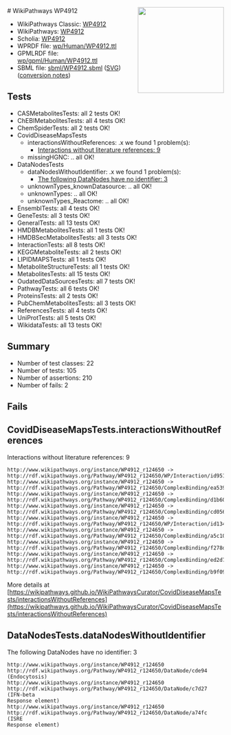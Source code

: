 <img style="float: right; width: 200px" src="../logo.png" />
# WikiPathways WP4912

* WikiPathways Classic: [WP4912](https://classic.wikipathways.org/instance/WP4912)
* WikiPathways: [WP4912](https://identifiers.org/wikipathways:WP4912)
* Scholia: [WP4912](https://scholia.toolforge.org/wikipathways/WP4912)
* WPRDF file: [wp/Human/WP4912.ttl](../wp/Human/WP4912.ttl)
* GPMLRDF file: [wp/gpml/Human/WP4912.ttl](../wp/gpml/Human/WP4912.ttl)
* SBML file: [sbml/WP4912.sbml](../sbml/WP4912.sbml) ([SVG](../sbml/WP4912.svg)) ([conversion notes](../sbml/WP4912.txt))

## Tests
* CASMetabolitesTests: all 2 tests OK!
* ChEBIMetabolitesTests: all 4 tests OK!
* ChemSpiderTests: all 2 tests OK!
* CovidDiseaseMapsTests
    * interactionsWithoutReferences: .x we found 1 problem(s):
        * [Interactions without literature references: 9](#2e295937)
    * missingHGNC: .. all OK!
* DataNodesTests
    * dataNodesWithoutIdentifier: .x we found 1 problem(s):
        * [The following DataNodes have no identifier: 3](#d2d32fa2)
    * unknownTypes_knownDatasource: .. all OK!
    * unknownTypes: .. all OK!
    * unknownTypes_Reactome: .. all OK!
* EnsemblTests: all 4 tests OK!
* GeneTests: all 3 tests OK!
* GeneralTests: all 13 tests OK!
* HMDBMetabolitesTests: all 1 tests OK!
* HMDBSecMetabolitesTests: all 3 tests OK!
* InteractionTests: all 8 tests OK!
* KEGGMetaboliteTests: all 2 tests OK!
* LIPIDMAPSTests: all 1 tests OK!
* MetaboliteStructureTests: all 1 tests OK!
* MetabolitesTests: all 15 tests OK!
* OudatedDataSourcesTests: all 7 tests OK!
* PathwayTests: all 6 tests OK!
* ProteinsTests: all 2 tests OK!
* PubChemMetabolitesTests: all 3 tests OK!
* ReferencesTests: all 4 tests OK!
* UniProtTests: all 5 tests OK!
* WikidataTests: all 13 tests OK!


## Summary

* Number of test classes: 22
* Number of tests: 105
* Number of assertions: 210
* Number of fails: 2

## Fails

<a name="2e295937" />

## CovidDiseaseMapsTests.interactionsWithoutReferences

Interactions without literature references: 9
```
http://www.wikipathways.org/instance/WP4912_r124650 -> http://rdf.wikipathways.org/Pathway/WP4912_r124650/WP/Interaction/id95166c5e
http://www.wikipathways.org/instance/WP4912_r124650 -> http://rdf.wikipathways.org/Pathway/WP4912_r124650/ComplexBinding/ea539
http://www.wikipathways.org/instance/WP4912_r124650 -> http://rdf.wikipathways.org/Pathway/WP4912_r124650/ComplexBinding/d1b60
http://www.wikipathways.org/instance/WP4912_r124650 -> http://rdf.wikipathways.org/Pathway/WP4912_r124650/ComplexBinding/cd056
http://www.wikipathways.org/instance/WP4912_r124650 -> http://rdf.wikipathways.org/Pathway/WP4912_r124650/WP/Interaction/id134a11f0
http://www.wikipathways.org/instance/WP4912_r124650 -> http://rdf.wikipathways.org/Pathway/WP4912_r124650/ComplexBinding/a5c10
http://www.wikipathways.org/instance/WP4912_r124650 -> http://rdf.wikipathways.org/Pathway/WP4912_r124650/ComplexBinding/f278d
http://www.wikipathways.org/instance/WP4912_r124650 -> http://rdf.wikipathways.org/Pathway/WP4912_r124650/ComplexBinding/ed2d7
http://www.wikipathways.org/instance/WP4912_r124650 -> http://rdf.wikipathways.org/Pathway/WP4912_r124650/ComplexBinding/b9f09
```

More details at [https://wikipathways.github.io/WikiPathwaysCurator/CovidDiseaseMapsTests/interactionsWithoutReferences](https://wikipathways.github.io/WikiPathwaysCurator/CovidDiseaseMapsTests/interactionsWithoutReferences)

<a name="d2d32fa2" />

## DataNodesTests.dataNodesWithoutIdentifier

The following DataNodes have no identifier: 3
```
http://www.wikipathways.org/instance/WP4912_r124650 http://rdf.wikipathways.org/Pathway/WP4912_r124650/DataNode/cde94 (Endocytosis)
http://www.wikipathways.org/instance/WP4912_r124650 http://rdf.wikipathways.org/Pathway/WP4912_r124650/DataNode/c7d27 (IFN-beta
Response element)
http://www.wikipathways.org/instance/WP4912_r124650 http://rdf.wikipathways.org/Pathway/WP4912_r124650/DataNode/a74fc (ISRE 
Response element)
```

